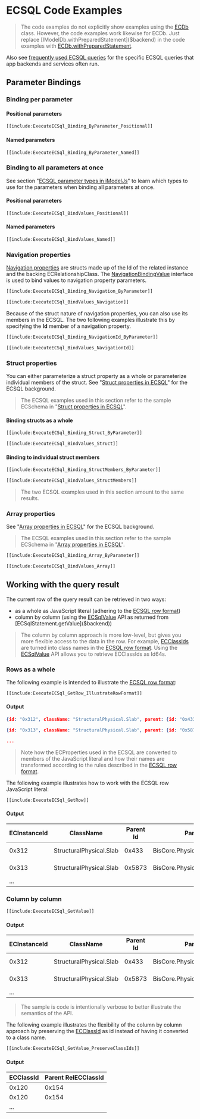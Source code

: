 # ECSQL Code Examples

> The code examples do not explicitly show examples using the [ECDb]($backend) class. However, the code examples work likewise for
> ECDb. Just replace [IModelDb.withPreparedStatement]($backend) in the code examples
> with [ECDb.withPreparedStatement]($backend).

Also see [frequently used ECSQL queries](./ECSQL-queries.md) for the specific ECSQL queries that app backends and services often run.

## Parameter Bindings

### Binding per parameter

#### Positional parameters

```ts
[[include:ExecuteECSql_Binding_ByParameter_Positional]]
```

#### Named parameters

```ts
[[include:ExecuteECSql_Binding_ByParameter_Named]]
```

### Binding to all parameters at once

See section "[ECSQL parameter types in iModelJs](../ECSQLParameterTypes)" to learn which types to use for the parameters when binding all
parameters at once.

#### Positional parameters

```ts
[[include:ExecuteECSql_BindValues_Positional]]
```

#### Named parameters

```ts
[[include:ExecuteECSql_BindValues_Named]]
```

### Navigation properties

[Navigation properties](../ECSQL#navigation-properties) are structs made up of the Id of the related instance and the backing
ECRelationshipClass. The [NavigationBindingValue]($common) interface is used to bind values to navigation property parameters.

```ts
[[include:ExecuteECSql_Binding_Navigation_ByParameter]]
```

```ts
[[include:ExecuteECSql_BindValues_Navigation]]
```

Because of the struct nature of navigation properties, you can also use its members in the ECSQL. The two following examples illustrate
this by specifying the **Id** member of a navigation property.

```ts
[[include:ExecuteECSql_Binding_NavigationId_ByParameter]]
```

```ts
[[include:ExecuteECSql_BindValues_NavigationId]]
```

### Struct properties

You can either parameterize a struct property as a whole or parameterize individual members of the struct. See "[Struct properties in ECSQL](../ECSQL#structs)" for the ECSQL background.

> The ECSQL examples used in this section refer to the sample ECSchema in "[Struct properties in ECSQL](../ECSQL#structs)".

#### Binding structs as a whole

```ts
[[include:ExecuteECSql_Binding_Struct_ByParameter]]
```

```ts
[[include:ExecuteECSql_BindValues_Struct]]
```

#### Binding to individual struct members

```ts
[[include:ExecuteECSql_Binding_StructMembers_ByParameter]]
```

```ts
[[include:ExecuteECSql_BindValues_StructMembers]]
```

> The two ECSQL examples used in this section amount to the same results.

### Array properties

See "[Array properties in ECSQL](../ECSQL#arrays)" for the ECSQL background.

> The ECSQL examples used in this section refer to the sample ECSchema in "[Array properties in ECSQL](../ECSQL#arrays)".

```ts
[[include:ExecuteECSql_Binding_Array_ByParameter]]
```

```ts
[[include:ExecuteECSql_BindValues_Array]]
```

## Working with the query result

The current row of the query result can be retrieved in two ways:

- as a whole as JavaScript literal (adhering to the [ECSQL row format](../ECSQLRowFormat))
- column by column (using the [ECSqlValue]($backend) API as returned from [ECSqlStatement.getValue]($backend))

> The column by column approach is more low-level, but gives you more flexible access to the data in the row. For example,
> [ECClassIds](../ECSQL#ECInstanceId-and-ECClassId) are turned into class names in the [ECSQL row format](../ECSQLRowFormat).
> Using the [ECSqlValue]($backend) API allows you to retrieve ECClassIds as Id64s.

### Rows as a whole

The following example is intended to illustrate the [ECSQL row format](../ECSQLRowFormat):

```ts
[[include:ExecuteECSql_GetRow_IllustrateRowFormat]]
```

#### Output

```json
{id: "0x312", className: "StructuralPhysical.Slab", parent: {id: "0x433", relClassName: "BisCore.PhysicalElementAssemblesElements"}, lastMod: "2018-02-03T13:43:22Z"}

{id: "0x313", className: "StructuralPhysical.Slab", parent: {id: "0x5873", relClassName: "BisCore.PhysicalElementAssemblesElements"}, lastMod: "2017-11-24T08:21:01Z"}

...
```

> Note how the ECProperties used in the ECSQL are converted to members of the JavaScript literal and how their names are
> transformed according to the rules described in the [ECSQL row format](../ECSQLRowFormat#property-names).

The following example illustrates how to work with the ECSQL row JavaScript literal:

```ts
[[include:ExecuteECSql_GetRow]]
```

#### Output

ECInstanceId | ClassName | Parent Id | Parent RelClassName | LastMod
--- | --- | --- | --- | ---
0x312 | StructuralPhysical.Slab | 0x433 | BisCore.PhysicalElementAssemblesElements | 2018-02-03T13:43:22Z
0x313 | StructuralPhysical.Slab | 0x5873 | BisCore.PhysicalElementAssemblesElements | 2017-11-24T08:21:01Z
... | | | |

### Column by column

```ts
[[include:ExecuteECSql_GetValue]]
```

#### Output

ECInstanceId | ClassName | Parent Id | Parent RelClassName | LastMod
--- | --- | --- | --- | ---
0x312 | StructuralPhysical.Slab | 0x433 | BisCore.PhysicalElementAssemblesElements | 2018-02-03T13:43:22Z
0x313 | StructuralPhysical.Slab | 0x5873 | BisCore.PhysicalElementAssemblesElements | 2017-11-24T08:21:01Z
... | | | |

> The sample is code is intentionally verbose to better illustrate the semantics of the API.

The following example illustrates the flexibility of the column by column approach by preserving the [ECClassId](../ECSQL#ECInstanceId-and-ECClassId)
as id instead of having it converted to a class name.

```ts
[[include:ExecuteECSql_GetValue_PreserveClassIds]]
```

#### Output

ECClassId | Parent RelECClassId
--- | ---
0x120 | 0x154
0x120 | 0x154
... |
